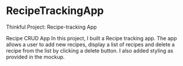 # RecipeTrackingApp

Thinkful Project: Recipe-tracking App

Recipe CRUD App In this project, I built a Recipe tracking app. The app allows a user to add new recipes, display a list of recipes and delete a recipe from the list by clicking a delete button. I also added styling as provided in the mockup.
